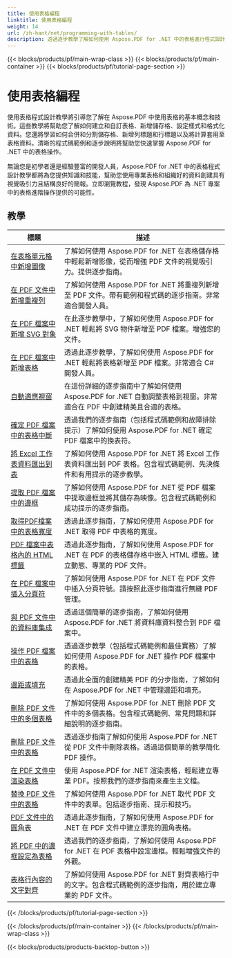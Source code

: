 ```yaml
---
title: 使用表格編程
linktitle: 使用表格編程
weight: 14
url: /zh-hant/net/programming-with-tables/
description: 透過逐步教學了解如何使用 Aspose.PDF for .NET 中的表格進行程式設計。
---
```


{{< blocks/products/pf/main-wrap-class >}}
{{< blocks/products/pf/main-container >}}
{{< blocks/products/pf/tutorial-page-section >}}

# 使用表格編程

使用表格程式設計教學將引導您了解在 Aspose.PDF 中使用表格的基本概念和技術。這些教學將幫助您了解如何建立和自訂表格、新增儲存格、設定樣式和格式化資料。您還將學習如何合併和分割儲存格、新增列標題和行標題以及將計算套用至表格資料。清晰的程式碼範例和逐步說明將幫助您快速掌握 Aspose.PDF for .NET 中的表格操作。

無論您是初學者還是經驗豐富的開發人員，Aspose.PDF for .NET 中的表格程式設計教學都將為您提供知識和技能，幫助您使用專業表格和組織好的資料創建具有視覺吸引力且結構良好的簡報。立即瀏覽教程，發現 Aspose.PDF 為 .NET 專案中的表格進階操作提供的可能性。

## 教學
| 標題 | 描述 |
| --- | --- | 
| [在表格單元格中新增圖像](./add-image-in-a-table-cell/) | 了解如何使用 Aspose.PDF for .NET 在表格儲存格中輕鬆新增影像，從而增強 PDF 文件的視覺吸引力。提供逐步指南。 |  
| [在 PDF 文件中新增重複列](./add-repeating-column/) | 了解如何使用 Aspose.PDF for .NET 將重複列新增至 PDF 文件。帶有範例和程式碼的逐步指南。非常適合開發人員。 |  
| [在 PDF 檔案中新增 SVG 對象](./add-svg-object/) | 在此逐步教學中，了解如何使用 Aspose.PDF for .NET 輕鬆將 SVG 物件新增至 PDF 檔案。增強您的文件。 |  
| [在 PDF 檔案中新增表格](./add-table/) | 透過此逐步教學，了解如何使用 Aspose.PDF for .NET 輕鬆將表格新增至 PDF 檔案。非常適合 C# 開發人員。 |  
| [自動適應視窗](./auto-fit-to-window/) | 在這份詳細的逐步指南中了解如何使用 Aspose.PDF for .NET 自動調整表格到視窗。非常適合在 PDF 中創建精美且合適的表格。 |  
| [確定 PDF 檔案中的表格中斷](./determine-table-break/) | 透過我們的逐步指南（包括程式碼範例和故障排除提示）了解如何使用 Aspose.PDF for .NET 確定 PDF 檔案中的換表符。 |  
| [將 Excel 工作表資料匯出到表](./export-excel-worksheet-data-to-table/) | 了解如何使用 Aspose.PDF for .NET 將 Excel 工作表資料匯出到 PDF 表格。包含程式碼範例、先決條件和有用提示的逐步教學。 |  
| [提取 PDF 檔案中的邊框](./extract-border/) | 了解如何使用 Aspose.PDF for .NET 從 PDF 檔案中提取邊框並將其儲存為映像。包含程式碼範例和成功提示的逐步指南。 |  
| [取得PDF檔案中的表格寬度](./get-table-width/) | 透過此逐步指南，了解如何使用 Aspose.PDF for .NET 取得 PDF 中表格的寬度。 |  
| [PDF 檔案中表格內的 HTML 標籤](./html-tags-inside-table/) | 透過此逐步指南，了解如何使用 Aspose.PDF for .NET 在 PDF 的表格儲存格中嵌入 HTML 標籤。建立動態、專業的 PDF 文件。 |  
| [在 PDF 檔案中插入分頁符](./insert-page-break/) | 了解如何使用 Aspose.PDF for .NET 在 PDF 文件中插入分頁符號。請按照此逐步指南進行無縫 PDF 管理。 |  
| [與 PDF 文件中的資料庫集成](./integrate-with-database/) | 透過這個簡單的逐步指南，了解如何使用 Aspose.PDF for .NET 將資料庫資料整合到 PDF 檔案中。 |  
| [操作 PDF 檔案中的表格](./manipulate-table/) | 透過逐步教學（包括程式碼範例和最佳實務）了解如何使用 Aspose.PDF for .NET 操作 PDF 檔案中的表格。 |  
| [邊距或填充](./margins-or-padding/) | 透過此全面的創建精美 PDF 的分步指南，了解如何在 Aspose.PDF for .NET 中管理邊距和填充。 |  
| [刪除 PDF 文件中的多個表格](./remove-multiple-tables/) | 了解如何使用 Aspose.PDF for .NET 刪除 PDF 文件中的多個表格。包含程式碼範例、常見問題和詳細說明的逐步指南。 |  
| [刪除 PDF 文件中的表格](./remove-table/) | 透過逐步指南了解如何使用 Aspose.PDF for .NET 從 PDF 文件中刪除表格。透過這個簡單的教學簡化 PDF 操作。 |  
| [在 PDF 文件中渲染表格](./render-table/) | 使用 Aspose.PDF for .NET 渲染表格，輕鬆建立專業 PDF。按照我們的逐步指南來產生主文檔。 |  
| [替換 PDF 文件中的表格](./replace-table/) | 了解如何使用 Aspose.PDF for .NET 取代 PDF 文件中的表單。包括逐步指南、提示和技巧。 |  
| [PDF 文件中的圓角表](./rounded-corner-table/) | 透過此逐步指南，了解如何使用 Aspose.PDF for .NET 在 PDF 文件中建立漂亮的圓角表格。 |  
| [將 PDF 中的邊框設定為表格](./set-border/) | 透過我們的逐步指南，了解如何使用 Aspose.PDF for .NET 在 PDF 表格中設定邊框。輕鬆增強文件的外觀。 |  
| [表格行內容的文字對齊](./text-alignment-for-table-row-content/) | 了解如何使用 Aspose.PDF for .NET 對齊表格行中的文字。包含程式碼範例的逐步指南，用於建立專業的 PDF 文件。 |  
{{< /blocks/products/pf/tutorial-page-section >}}

{{< /blocks/products/pf/main-container >}}
{{< /blocks/products/pf/main-wrap-class >}}

{{< blocks/products/products-backtop-button >}}
